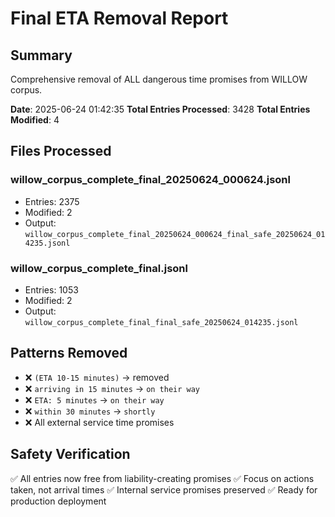 # Final ETA Removal Report

## Summary

Comprehensive removal of ALL dangerous time promises from WILLOW corpus.

**Date**: 2025-06-24 01:42:35
**Total Entries Processed**: 3428
**Total Entries Modified**: 4

## Files Processed

### willow_corpus_complete_final_20250624_000624.jsonl
- Entries: 2375
- Modified: 2
- Output: `willow_corpus_complete_final_20250624_000624_final_safe_20250624_014235.jsonl`

### willow_corpus_complete_final.jsonl
- Entries: 1053
- Modified: 2
- Output: `willow_corpus_complete_final_final_safe_20250624_014235.jsonl`

## Patterns Removed

- ❌ `(ETA 10-15 minutes)` → removed
- ❌ `arriving in 15 minutes` → `on their way`
- ❌ `ETA: 5 minutes` → `on their way`
- ❌ `within 30 minutes` → `shortly`
- ❌ All external service time promises

## Safety Verification

✅ All entries now free from liability-creating promises
✅ Focus on actions taken, not arrival times
✅ Internal service promises preserved
✅ Ready for production deployment
